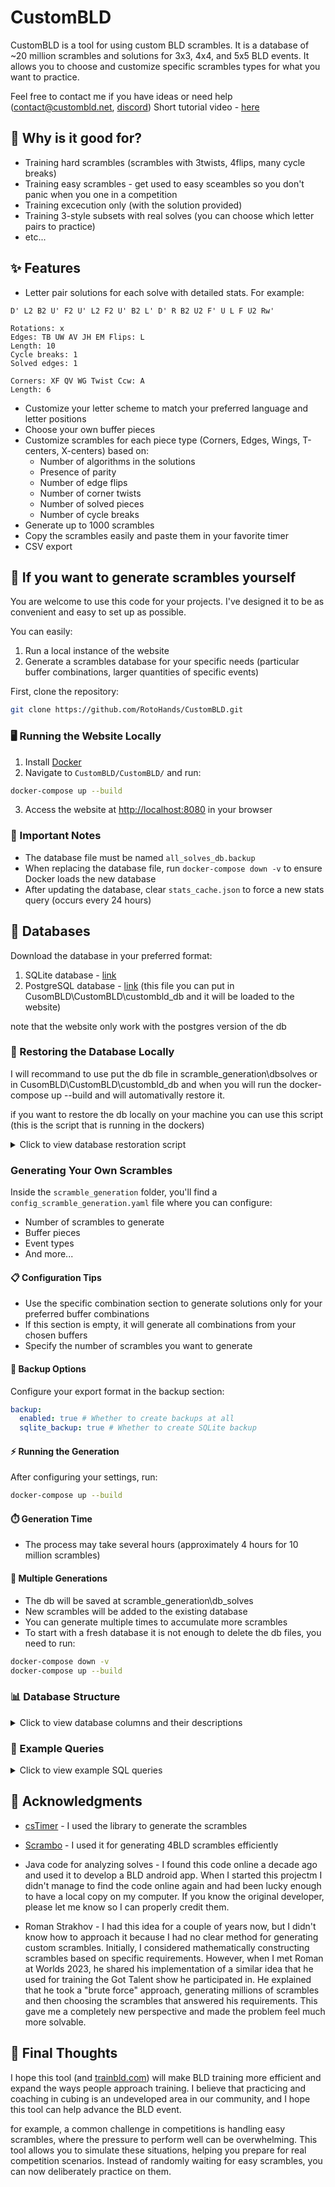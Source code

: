 # CustomBLD

CustomBLD is a tool for using custom BLD scrambles.
It is a database of ~20 million scrambles and solutions for 3x3, 4x4, and 5x5 BLD events.
It allows you to choose and customize specific scrambles types for what you want to practice.

Feel free to contact me if you have ideas or need help ([contact@custombld.net](contact@custombld.net), [discord](https://discord.com/invite/uTbBjardtn))
Short tutorial video - [here](https://youtu.be/o7PhXQPeOrs)

## 🎯 Why is it good for?

- Training hard scrambles (scrambles with 3twists, 4flips, many cycle breaks)
- Training easy scrambles - get used to easy sceambles so you don't panic when you one in a competition
- Training excecution only (with the solution provided)
- Training 3-style subsets with real solves (you can choose which letter pairs to practice)
- etc...

## ✨ Features

- Letter pair solutions for each solve with detailed stats. For example:

```rubik
D' L2 B2 U' F2 U' L2 F2 U' B2 L' D' R B2 U2 F' U L F U2 Rw'

Rotations: x
Edges: TB UW AV JH EM Flips: L
Length: 10
Cycle breaks: 1
Solved edges: 1

Corners: XF QV WG Twist Ccw: A
Length: 6
```

- Customize your letter scheme to match your preferred language and letter positions
- Choose your own buffer pieces
- Customize scrambles for each piece type (Corners, Edges, Wings, T-centers, X-centers) based on:
  - Number of algorithms in the solutions
  - Presence of parity
  - Number of edge flips
  - Number of corner twists
  - Number of solved pieces
  - Number of cycle breaks
- Generate up to 1000 scrambles
- Copy the scrambles easily and paste them in your favorite timer
- CSV export

## 🚀 If you want to generate scrambles yourself

You are welcome to use this code for your projects.
I've designed it to be as convenient and easy to set up as possible.

You can easily:

1. Run a local instance of the website
2. Generate a scrambles database for your specific needs (particular buffer combinations, larger quantities of specific events)

First, clone the repository:

```bash
git clone https://github.com/RotoHands/CustomBLD.git
```

### 🖥️ Running the Website Locally

1. Install [Docker](https://www.docker.com/products/docker-desktop/)
2. Navigate to `CustomBLD/CustomBLD/` and run:

```bash
docker-compose up --build
```

3. Access the website at [http://localhost:8080](http://localhost:8080) in your browser

### 📝 Important Notes

- The database file must be named `all_solves_db.backup`
- When replacing the database file, run `docker-compose down -v` to ensure Docker loads the new database
- After updating the database, clear `stats_cache.json` to force a new stats query (occurs every 24 hours)

## 💾 Databases

Download the database in your preferred format:

1. SQLite database - [link](https://drive.google.com/file/d/1qhtHivpLuTCUB2yj18XttZWo91rlom-k/view?usp=sharing)
2. PostgreSQL database - [link](https://drive.google.com/file/d/1vUnHhm1A_SxuDkCcpskecx7QHRzK3pYX/view?usp=sharing) (this file you can put in CusomBLD\CustomBLD\custombld_db and it will be loaded to the website)

note that the website only work with the postgres version of the db

### 🔄 Restoring the Database Locally

I will recommand to use put the db file in scramble_generation\dbsolves or in CusomBLD\CustomBLD\custombld_db and when you will run the docker-compose up --build and will automativally restore it.

if you want to restore the db locally on your machine you can use this script (this is the script that is running in the dockers)

<details>
<summary>Click to view database restoration script</summary>

For Linux/Mac (bash script):

```bash
#!/bin/bash
set -e

# Configuration
DB_NAME="all_solves_db"
DB_USER="postgres"
PGPASSWORD="postgres"
BACKUP_FILE="all_solves_db.backup"

# Export password for non-interactive use
export PGPASSWORD

# Check if backup file exists
if [ ! -f "$BACKUP_FILE" ]; then
    echo "Error: Backup file '$BACKUP_FILE' not found!"
    exit 1
fi

echo "Starting phased database restore for better performance..."

# Phase 0: Create database if it doesn't exist
echo "Phase 0: Checking for database '$DB_NAME'..."
if ! psql -U "$DB_USER" -tc "SELECT 1 FROM pg_database WHERE datname = '$DB_NAME';" | grep -q 1; then
    echo "Database not found. Creating '$DB_NAME'..."
    createdb -U "$DB_USER" "$DB_NAME"
else
    echo "Database '$DB_NAME' already exists."
fi

# Phase 0b: Drop and recreate public schema
echo "Phase 0b: Dropping and recreating 'public' schema to avoid conflicts..."
psql -U "$DB_USER" -d "$DB_NAME" -c "DROP SCHEMA public CASCADE; CREATE SCHEMA public;"

# Phase 1: Restore schema only
echo "Phase 1: Restoring schema only..."
pg_restore -v --no-owner --no-privileges --section=pre-data -U "$DB_USER" -d "$DB_NAME" "$BACKUP_FILE"

# Phase 2: Restore data only (without indexes)
echo "Phase 2: Restoring data only (without indexes)..."
pg_restore -v --no-owner --no-privileges --section=data --jobs=4 -U "$DB_USER" -d "$DB_NAME" "$BACKUP_FILE"

# Phase 3: Restore indexes and constraints
echo "Phase 3: Creating indexes after data is loaded..."
pg_restore -v --no-owner --no-privileges --section=post-data -U "$DB_USER" -d "$DB_NAME" "$BACKUP_FILE"

# Phase 4: Analyze database
echo "Phase 4: Analyzing database tables for optimized index usage..."
psql -U "$DB_USER" -d "$DB_NAME" -c "ANALYZE scrambles;"

# Phase 5: Verify data integrity
echo "Phase 5: Verifying data integrity..."
ROWS=$(psql -U "$DB_USER" -d "$DB_NAME" -t -c "SELECT COUNT(*) FROM scrambles;" | tr -d '[:space:]')

echo "Database contains $ROWS rows"
if [ "$ROWS" -gt 0 ]; then
    echo "Database restore completed successfully"
else
    echo "WARNING: Database restore may have failed - no rows found"
fi
```

For Windows (save as `restore.bat`):

```batch
@echo off
setlocal EnableDelayedExpansion

:: Configuration
set DB_NAME=all_solves_db
set DB_USER=postgres
set PGPASSWORD=postgres
set BACKUP_FILE=all_solves_db.backup

:: Check if backup file exists
if not exist "%BACKUP_FILE%" (
    echo Error: Backup file %BACKUP_FILE% not found!
    exit /b 1
)

echo Starting phased database restore for better performance...

:: Phase 0: Create database if it doesn't exist
echo Phase 0: Checking for database "%DB_NAME%"...
psql -U "%DB_USER%" -tc "SELECT 1 FROM pg_database WHERE datname = '%DB_NAME%';" | findstr 1 >nul
if errorlevel 1 (
    echo Database not found. Creating "%DB_NAME%"...
    psql -U "%DB_USER%" -c "CREATE DATABASE \"%DB_NAME%\";"
    if errorlevel 1 (
        echo Error creating database
        exit /b 1
    )
) else (
    echo Database "%DB_NAME%" already exists.
)

:: Phase 0b: Drop and recreate public schema
echo Phase 0b: Dropping and recreating 'public' schema to avoid conflicts...
psql -U "%DB_USER%" -d "%DB_NAME%" -c "DROP SCHEMA public CASCADE; CREATE SCHEMA public;"
if errorlevel 1 (
    echo Error while dropping or recreating schema
    exit /b 1
)

:: Phase 1: Restore schema only (without data and indexes)
echo Phase 1: Restoring schema only...
pg_restore -v --no-owner --no-privileges --section=pre-data -U "%DB_USER%" -d "%DB_NAME%" "%BACKUP_FILE%"
if errorlevel 1 (
    echo Error during schema restore
    exit /b 1
)

:: Phase 2: Restore data only (fast, without index maintenance)
echo Phase 2: Restoring data only (without indexes)...
pg_restore -v --no-owner --no-privileges --section=data --jobs=4 -U "%DB_USER%" -d "%DB_NAME%" "%BACKUP_FILE%"
if errorlevel 1 (
    echo Error during data restore
    exit /b 1
)

:: Phase 3: Create indexes after data is loaded
echo Phase 3: Creating indexes after data is loaded...
pg_restore -v --no-owner --no-privileges --section=post-data -U "%DB_USER%" -d "%DB_NAME%" "%BACKUP_FILE%"
if errorlevel 1 (
    echo Error during index creation
    exit /b 1
)

:: Phase 4: Analyze database for optimal query planning
echo Phase 4: Analyzing database tables for optimized index usage...
psql -U "%DB_USER%" -d "%DB_NAME%" -c "ANALYZE scrambles;"
if errorlevel 1 (
    echo Error during database analysis
    exit /b 1
)

:: Phase 5: Verify data integrity
echo Phase 5: Verifying data integrity...
for /f "tokens=*" %%i in ('psql -U "%DB_USER%" -d "%DB_NAME%" -t -c "SELECT COUNT(*) FROM scrambles;" 2^>nul') do (
    set ROWS=%%i
)
set ROWS=!ROWS: =!
echo Database contains !ROWS! rows
if "!ROWS!" gtr "0" (
    echo Database restore completed successfully
) else (
    echo WARNING: Database restore may have failed - no rows found
)

```

</details>

### Generating Your Own Scrambles

Inside the `scramble_generation` folder, you'll find a `config_scramble_generation.yaml` file where you can configure:

- Number of scrambles to generate
- Buffer pieces
- Event types
- And more...

#### 📋 Configuration Tips

- Use the specific combination section to generate solutions only for your preferred buffer combinations
- If this section is empty, it will generate all combinations from your chosen buffers
- Specify the number of scrambles you want to generate

#### 💾 Backup Options

Configure your export format in the backup section:

```yaml
backup:
  enabled: true # Whether to create backups at all
  sqlite_backup: true # Whether to create SQLite backup
```

#### ⚡ Running the Generation

After configuring your settings, run:

```bash
docker-compose up --build
```

#### ⏱️ Generation Time

- The process may take several hours (approximately 4 hours for 10 million scrambles)

#### 🔄 Multiple Generations

- The db will be saved at scramble_generation\db_solves
- New scrambles will be added to the existing database
- You can generate multiple times to accumulate more scrambles
- To start with a fresh database it is not enough to delete the db files, you need to run:

```bash
docker-compose down -v
docker-compose up --build
```

### 📊 Database Structure

<details>
<summary>Click to view database columns and their descriptions</summary>

| Column Name              | Description                                                                                                 |
| ------------------------ | ----------------------------------------------------------------------------------------------------------- |
| `id`                     | Unique identifier for each scramble                                                                         |
| `scramble_type`          | Type of scramble (e.g., "333ni" for 3x3 BLD)                                                                |
| `scramble`               | The actual scramble string                                                                                  |
| `rotations_to_apply`     | Required cube rotations before solving                                                                      |
| `random_key`             | Unique key for sorting efficiently                                                                          |
| `edge_buffer`            | Edge_buffer                                                                                                 |
| `edges`                  | Edges letter pairs solution                                                                                 |
| `edge_length`            | Number of algs in edge solution                                                                             |
| `edges_cycle_breaks`     | Number of cycle breaks in edge solution                                                                     |
| `edges_flipped`          | Number of flipped edges                                                                                     |
| `edges_solved`           | Number of already solved edges                                                                              |
| `flips`                  | List of flipped edge pieces                                                                                 |
| `first_edges`            | String of the first letter of each letter pair, in order to be able to train only specific letter pair sets |
| `corner_buffer`          | Corner_buffer                                                                                               |
| `corners`                | Corners letter pairs solution                                                                               |
| `corner_length`          | Number of algs in corner solution                                                                           |
| `corners_cycle_breaks`   | Number of cycle breaks in corner solution                                                                   |
| `twist_clockwise`        | Number of clockwise corner twists                                                                           |
| `twist_counterclockwise` | Number of counterclockwise corner twists                                                                    |
| `corners_twisted`        | Total number of twisted corners                                                                             |
| `corners_solved`         | Number of already solved corners                                                                            |
| `corner_parity`          | Whether corner parity is present                                                                            |
| `first_corners`          | String of the first letter of each letter pair, in order to be able to train only specific letter pair sets |
| `wing_buffer`            | Wing_buffer                                                                                                 |
| `wings`                  | Wings letter pairs solution                                                                                 |
| `wings_length`           | Number of algs in wing solution                                                                             |
| `wings_cycle_breaks`     | Number of cycle breaks in wing solution                                                                     |
| `wings_solved`           | Number of already solved wings                                                                              |
| `wing_parity`            | Whether wing parity is present                                                                              |
| `first_wings`            | String of the first letter of each letter pair, in order to be able to train only specific letter pair sets |
| `xcenter_buffer`         | X-center_buffer                                                                                             |
| `xcenters`               | X-centers letter pairs solution                                                                             |
| `xcenter_length`         | Number of algs in X-center solution                                                                         |
| `xcenters_cycle_breaks`  | Number of cycle breaks in X-center solution                                                                 |
| `xcenters_solved`        | Number of already solved X-centers                                                                          |
| `xcenter_parity`         | Whether X-center parity is present                                                                          |
| `first_xcenters`         | String of the first letter of each letter pair, in order to be able to train only specific letter pair sets |
| `tcenter_buffer`         | T-center_buffer                                                                                             |
| `tcenters`               | T-centers letter pairs solution                                                                             |
| `tcenter_length`         | Number of algs in T-center solution                                                                         |
| `tcenters_cycle_breaks`  | Number of cycle breaks in T-center solution                                                                 |
| `tcenters_solved`        | Number of already solved T-centers                                                                          |
| `tcenter_parity`         | Whether T-center parity is present                                                                          |
| `first_tcenters`         | String of the first letter of each letter pair, in order to be able to train only specific letter pair sets |

</details>

### 📝 Example Queries

<details>
<summary>Click to view example SQL queries</summary>

#### Regular 15 scrambles from 3x3 BLD

```sql
SELECT * FROM scrambles
WHERE 1=1
AND scramble_type = '333ni'
AND edge_buffer = 'C'
AND corner_buffer = 'C'
AND random_key >= 0.6734778799876431
ORDER BY random_key ASC
LIMIT 15
```

#### Custom edge length and cycle breaks

```sql
SELECT * FROM scrambles
WHERE 1=1
AND scramble_type = '333ni'
AND edge_buffer = 'U'
AND edge_length BETWEEN 4 AND 6
AND edges_cycle_breaks BETWEEN 3 AND 6
AND corner_buffer = 'A'
AND corners_solved BETWEEN 3 AND 3
AND random_key >= 0.3346416817239617
ORDER BY random_key ASC
LIMIT 15
```

#### Practice A-J algs in Edges

```sql
SELECT * FROM scrambles
WHERE 1=1
AND scramble_type = '333ni'
AND (first_edges LIKE '%A%' OR first_edges LIKE '%C%' OR first_edges LIKE '%B%'
     OR first_edges LIKE '%D%' OR first_edges LIKE '%E%' OR first_edges LIKE '%F%'
     OR first_edges LIKE '%G%' OR first_edges LIKE '%H%' OR first_edges LIKE '%I%'
     OR first_edges LIKE '%J%')
AND NOT EXISTS (
    SELECT 1 FROM (
        SELECT substr(first_edges, i, 1) as char
        FROM (SELECT first_edges),
             (SELECT 1 as i UNION SELECT 2 UNION SELECT 3 UNION SELECT 4
              UNION SELECT 5 UNION SELECT 6 UNION SELECT 7 UNION SELECT 8
              UNION SELECT 9 UNION SELECT 10 UNION SELECT 11 UNION SELECT 12)
        WHERE i <= length(first_edges)
    )
    WHERE char NOT IN ('A', 'C', 'B', 'D', 'E', 'F', 'G', 'H', 'I', 'J')
)
AND edge_buffer = 'C'
AND corner_buffer = 'C'
AND random_key >= 0.7550832230858098
ORDER BY random_key ASC
LIMIT 15
```

</details>

## 🙏 Acknowledgments

- [csTimer](https://github.com/cs0x7f/cstimer) - I used the library to generate the scrambles
- [Scrambo](https://github.com/NickColley/scrambo) - I used it for generating 4BLD scrambles efficiently
- Java code for analyzing solves - I found this code online a decade ago and used it to develop a BLD android app. When I started this projectm I didn't manage to find the code online  again and had been lucky enough to have a local copy on my computer. If you know the original developer, please let me know so I can properly credit them.

- Roman Strakhov - I had this idea for a couple of years now, but I didn't know how to approach it because I had no clear method for generating custom scrambles. Initially, I considered mathematically constructing scrambles based on specific requirements. However, when I met Roman at Worlds 2023, he shared his implementation of a similar idea that he used for training the Got Talent show he participated in. He explained that he took a "brute force" approach, generating millions of scrambles and then choosing the scrambles that answered his requirements. This gave me a completely new perspective and made the problem feel much more solvable.

## 💭 Final Thoughts

I hope this tool (and [trainbld.com](https://trainbld.com/)) will make BLD training more efficient and expand the ways people approach training. I believe that practicing and coaching in cubing is an undeveloped area in our community, and I hope this tool can help advance the BLD event.

for example, a common challenge in competitions is handling easy scrambles, where the pressure to perform well can be overwhelming. This tool allows you to simulate these situations, helping you prepare for real competition scenarios. Instead of randomly waiting for easy scrambles, you can now deliberately practice on them.
